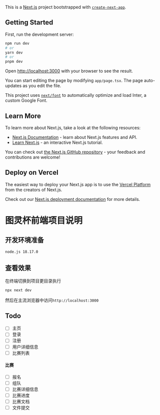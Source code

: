 This is a [Next.js](https://nextjs.org/) project bootstrapped with [`create-next-app`](https://github.com/vercel/next.js/tree/canary/packages/create-next-app).

## Getting Started

First, run the development server:

```bash
npm run dev
# or
yarn dev
# or
pnpm dev
```

Open [http://localhost:3000](http://localhost:3000) with your browser to see the result.

You can start editing the page by modifying `app/page.tsx`. The page auto-updates as you edit the file.

This project uses [`next/font`](https://nextjs.org/docs/basic-features/font-optimization) to automatically optimize and load Inter, a custom Google Font.

## Learn More

To learn more about Next.js, take a look at the following resources:

- [Next.js Documentation](https://nextjs.org/docs) - learn about Next.js features and API.
- [Learn Next.js](https://nextjs.org/learn) - an interactive Next.js tutorial.

You can check out [the Next.js GitHub repository](https://github.com/vercel/next.js/) - your feedback and contributions are welcome!

## Deploy on Vercel

The easiest way to deploy your Next.js app is to use the [Vercel Platform](https://vercel.com/new?utm_medium=default-template&filter=next.js&utm_source=create-next-app&utm_campaign=create-next-app-readme) from the creators of Next.js.

Check out our [Next.js deployment documentation](https://nextjs.org/docs/deployment) for more details.

# 图灵杯前端项目说明
## 开发环境准备
```
node.js 18.17.0
```

## 查看效果
在终端切换到项目更目录执行
```powershell
npx next dev
```
然后在主流浏览器中访问`http://localhost:3000`

## Todo
- [ ] 主页
- [ ] 登录
- [ ] 注册
- [ ] 用户详细信息
- [ ] 比赛列表
#### 比赛
 - [ ] 报名
 - [ ] 组队
 - [ ] 比赛详细信息
 - [ ] 比赛进度
 - [ ] 比赛文档
 - [ ] 文件提交
